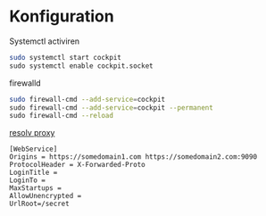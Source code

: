 # Konfiguration 

Systemctl activiren

```sh
sudo systemctl start cockpit
​sudo systemctl enable cockpit.socket
```



firewalld

```sh
sudo firewall-cmd --add-service=cockpit
​sudo firewall-cmd --add-service=cockpit --permanent
​sudo firewall-cmd --reload
```


[resolv proxy](https://cockpit-project.org/guide/172/cockpit.conf.5.html)

```
[WebService]
Origins = https://somedomain1.com https://somedomain2.com:9090
ProtocolHeader = X-Forwarded-Proto
LoginTitle = 
LoginTo = 
MaxStartups = 
AllowUnencrypted = 
UrlRoot=/secret
```